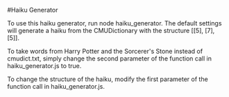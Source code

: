 #Haiku Generator

To use this haiku generator, run node haiku_generator. The default settings will generate a haiku from the CMUDictionary with the structure [[5], [7], [5]].

To take words from Harry Potter and the Sorcerer's Stone instead of cmudict.txt, simply change the second parameter of the function call in haiku_generator.js to true.

To change the structure of the haiku, modify the first parameter of the function call in haiku_generator.js. 
